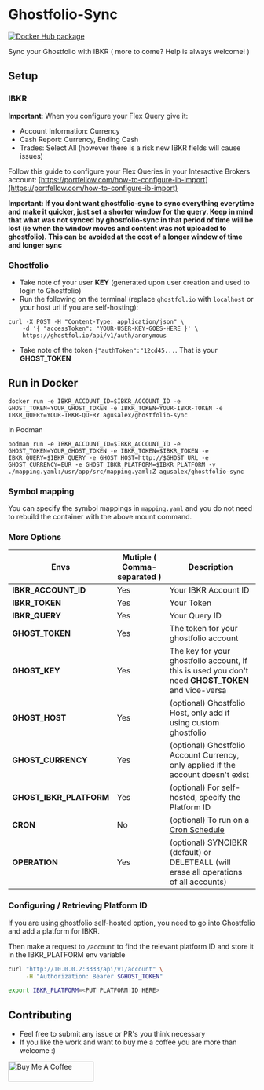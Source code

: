 # Ghostfolio-Sync

[![Docker Hub package][dockerhub-badge]][dockerhub-link]

[dockerhub-badge]: https://img.shields.io/badge/images%20on-Docker%20Hub-blue.svg
[dockerhub-link]: https://hub.docker.com/repository/docker/agusalex/ghostfolio-sync "Docker Hub Image"

Sync your Ghostfolio with IBKR 
( more to come? Help is always welcome! )

## Setup

### IBKR
**Important**:  When you configure your Flex Query give it:
* Account Information: Currency
* Cash Report: Currency, Ending Cash
* Trades: Select All (however there is a risk new IBKR fields will cause issues)

Follow this guide to configure your Flex Queries in your Interactive Brokers account:
[https://portfellow.com/how-to-configure-ib-import](https://portfellow.com/how-to-configure-ib-import)

**Important: If you dont want ghostfolio-sync to sync everything everytime and make it quicker, just set a shorter window for the query. Keep in mind that what was not synced by ghostfolio-sync in that period of time will be lost (ie when the window moves and content was not uploaded to ghostfolio). This can be avoided at the cost of a longer window of time and longer sync**

### Ghostfolio
* Take note of your user **KEY** (generated upon user creation and used to login to Ghostfolio)
* Run the following on the terminal (replace `ghostfol.io` with `localhost` or your host url if you are self-hosting):

```
curl -X POST -H "Content-Type: application/json" \
	-d '{ "accessToken": "YOUR-USER-KEY-GOES-HERE }' \    
	https://ghostfol.io/api/v1/auth/anonymous
```

* Take note of the token `{"authToken":"12cd45...`. That is your **GHOST_TOKEN**

## Run in Docker

```docker run -e IBKR_ACCOUNT_ID=$IBKR_ACCOUNT_ID -e GHOST_TOKEN=YOUR_GHOST_TOKEN -e IBKR_TOKEN=YOUR-IBKR-TOKEN -e IBKR_QUERY=YOUR-IBKR-QUERY agusalex/ghostfolio-sync```

In Podman

```podman run -e IBKR_ACCOUNT_ID=$IBKR_ACCOUNT_ID -e GHOST_TOKEN=YOUR_GHOST_TOKEN -e IBKR_TOKEN=$IBKR_TOKEN -e IBKR_QUERY=$IBKR_QUERY -e GHOST_HOST=http://$GHOST_URL -e GHOST_CURRENCY=EUR -e GHOST_IBKR_PLATFORM=$IBKR_PLATFORM -v ./mapping.yaml:/usr/app/src/mapping.yaml:Z agusalex/ghostfolio-sync```

### Symbol mapping

You can specify the symbol mappings in `mapping.yaml` and you do not need to rebuild the container with the above mount command.


### More Options
| Envs | Mutiple ( Comma-separated ) | Description  |
|--|--|--|
|**IBKR_ACCOUNT_ID**  |Yes| Your IBKR Account ID  |
|**IBKR_TOKEN**   |Yes| Your Token  |
|**IBKR_QUERY**   |Yes| Your Query ID |
|**GHOST_TOKEN**   |Yes| The token for your ghostfolio account |
|**GHOST_KEY**   |Yes| The key for your ghostfolio account, if this is used you don't need **GHOST_TOKEN** and vice-versa |
|**GHOST_HOST**   |Yes| (optional) Ghostfolio Host, only add if using custom ghostfolio |
|**GHOST_CURRENCY**   |Yes| (optional) Ghostfolio Account Currency, only applied if the account doesn't exist |
|**GHOST_IBKR_PLATFORM**  |Yes| (optional) For self-hosted, specify the Platform ID |
|**CRON**  |No| (optional) To run on a [Cron Schedule](https://crontab.guru/) |
|**OPERATION**  |Yes| (optional) SYNCIBKR (default) or DELETEALL (will erase all operations of all accounts) |

### Configuring / Retrieving Platform ID

If you are using ghostfolio self-hosted option, you need to go into Ghostfolio and add a platform for IBKR.

Then make a request to `/account` to find the relevant platform ID and store it in the IBKR_PLATFORM env variable

```bash
curl "http://10.0.0.2:3333/api/v1/account" \
     -H "Authorization: Bearer $GHOST_TOKEN"

export IBKR_PLATFORM=<PUT PLATFORM ID HERE>
```

## Contributing

* Feel free to submit any issue or PR's you think necessary
* If you like the work and want to buy me a coffee you are more than welcome :)

<a href="https://www.buymeacoffee.com/YiQkYsghUQ" target="_blank"><img src="https://cdn.buymeacoffee.com/buttons/default-orange.png" alt="Buy Me A Coffee" height="41" width="174"></a>
